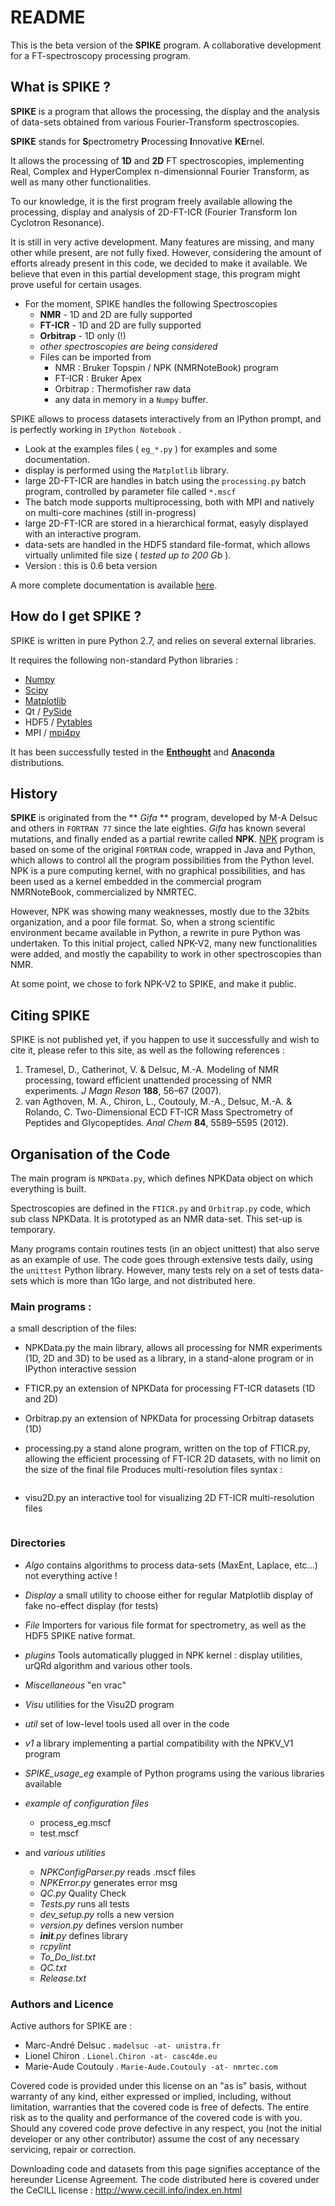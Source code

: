 # README #

This is the beta version of the **SPIKE** program. A collaborative development for a FT-spectroscopy processing program.

## What is SPIKE ? ##

**SPIKE** is a program that allows the processing, the display and the analysis of data-sets obtained from various Fourier-Transform spectroscopies.

**SPIKE** stands for **S**pectrometry **P**rocessing **I**nnovative **KE**rnel.

It allows the processing of **1D** and **2D** FT spectroscopies, implementing Real, Complex and HyperComplex n-dimensionnal Fourier Transform, as well as many other functionalities.

To our knowledge, it is the first program freely available allowing the processing, display and analysis of 2D-FT-ICR (Fourier Transform Ion Cyclotron Resonance).

It is still in very active development.
Many features are missing, and many other while present, are not fully fixed.
However, considering the amount of efforts already present in this code, we decided to make it available.
We believe that even in this partial development stage, this program might prove useful for certain usages.

* For the moment, SPIKE handles the following Spectroscopies
    * **NMR** - 1D and 2D are fully supported
    * **FT-ICR** - 1D and 2D are fully supported
    * **Orbitrap** - 1D only (!)
    * _other spectroscopies are being considered_
    * Files can be imported from
        * NMR : Bruker Topspin / NPK (NMRNoteBook) program
        * FT-ICR : Bruker Apex
        * Orbitrap : Thermofisher raw data
        * any data in memory in a `Numpy` buffer.


SPIKE allows to process datasets interactively from an IPython prompt, and is perfectly working in `IPython Notebook` .

* Look at the examples files ( `eg_*.py` ) for examples and some documentation.
* display is performed using the `Matplotlib` library.
* large 2D-FT-ICR are handles in batch using the `processing.py` batch program, controlled by parameter file called `*.mscf`
* The batch mode supports multiprocessing, both with MPI and natively on multi-core machines (still in-progress)
* large 2D-FT-ICR are stored in a hierarchical format, easyly displayed with an interactive program.
* data-sets are handled in the HDF5 standard file-format, which allows virtually unlimited file size ( _tested up to 200 Gb_ ).
* Version : this is 0.6 beta version

A more complete documentation is available [here](https://spikydoc.bitbucket.org).  


## How do I get SPIKE ? ##
SPIKE is written in pure Python 2.7, and relies on several external libraries.

It requires the following non-standard Python libraries :

* [Numpy](http://docs.scipy.org/doc/numpy/reference/)
* [Scipy](http://docs.scipy.org/doc/scipy/reference/)
* [Matplotlib](http://Matplotlib.org/contents.html)
* Qt / [PySide](http://qt-project.org/wiki/PySide)
* HDF5 / [Pytables](http://www.pytables.org/moin) 
* MPI / [mpi4py](http://www.mpi4py.scipy.org/)

It has been successfully tested in the [**Enthought**](https://enthought.com/) and [**Anaconda**](http://continuum.io/) distributions.

## History ##

**SPIKE** is originated from the ** _Gifa_ ** program, developed by M-A Delsuc and others in `FORTRAN 77` since the late eighties.
_Gifa_ has known several mutations, and finally ended as a partial rewrite called **NPK**.
[NPK](http://abcis.cbs.cnrs.fr/NPK/) program is based on some of the original `FORTRAN` code, wrapped in Java and Python, which allows to control all the program possibilities from the Python level.
NPK is a pure computing kernel, with no graphical possibilities, and has been used as a kernel embedded in the commercial program NMRNoteBook, commercialized by NMRTEC.

However, NPK was showing many weaknesses, mostly due to the 32bits organization, and a poor file format. So, when a strong scientific environment became available in Python, a rewrite in pure Python was undertaken. To this initial project, called NPK-V2, many new functionalities were added, and mostly the capability to work in other spectroscopies than NMR.

At some point, we chose to fork NPK-V2 to SPIKE, and make it public.

## Citing SPIKE ##
SPIKE is not published yet, if you happen to use it successfully and wish to cite it, please refer to this site, as well as the following references :

  1.	Tramesel, D., Catherinot, V. & Delsuc, M.-A. Modeling of NMR processing, toward efficient unattended processing of NMR experiments. _J Magn Reson_ **188**, 56–67 (2007).
  2.	van Agthoven, M. A., Chiron, L., Coutouly, M.-A., Delsuc, M.-A. & Rolando, C. Two-Dimensional ECD FT-ICR Mass Spectrometry of Peptides and Glycopeptides. _Anal Chem_ **84**, 5589–5595 (2012).

## Organisation of the Code ##

The main program is `NPKData.py`, which defines NPKData object on which everything is built.

Spectroscopies are defined in the `FTICR.py` and `Orbitrap.py` code, which sub class NPKData.
It is prototyped as an NMR data-set. This set-up is temporary.

Many programs contain routines tests (in an object unittest) that also serve as an example of use.
The code goes through extensive tests daily, using the `unittest` Python library. However, many tests rely on a set of tests data-sets which is more than 1Go large, and not distributed here.


### Main programs :
a small description of the files:

- NPKData.py
   the main library, allows all processing for NMR experiments (1D, 2D and 3D)
   to be used as a library, in a stand-alone program or in IPython interactive session
- FTICR.py
   an extension of NPKData for processing FT-ICR datasets (1D and 2D)
- Orbitrap.py
   an extension of NPKData for processing Orbitrap datasets (1D)

- processing.py
   a stand alone program, written on the top of FTICR.py, allowing the efficient processing
   of FT-ICR 2D datasets, with no limit on the size of the final file
   Produces multi-resolution files
   syntax : 
   ```python processing.py param_file.mscf
   ```
   
- visu2D.py
   an interactive tool for visualizing 2D FT-ICR multi-resolution files
  ```python visu2D.py param_file.mscf
  ```

### Directories
- *Algo*
   contains algorithms to process data-sets
   (MaxEnt, Laplace, etc...) not everything active !
- *Display*
   a small utility to choose either for regular Matplotlib display of fake no-effect display (for tests)
- *File*
   Importers for various file format for spectrometry, as well as the HDF5 SPIKE native format.
- *plugins*
   Tools automatically plugged in NPK kernel : display utilities, urQRd algorithm and various other tools. 
- *Miscellaneous*
   "en vrac"
- *Visu*
   utilities for the Visu2D program
- *util*
   set of low-level tools used all over in the code
- *v1*
   a library implementing a partial compatibility with the NPKV_V1 program
- *SPIKE_usage_eg*
   example of Python programs using the various libraries available
- *example of configuration files*
    - process_eg.mscf
    - test.mscf

- and *various utilities*

    - *NPKConfigParser.py*	reads .mscf files
    - *NPKError.py*			generates error msg
    - *QC.py*				Quality Check
    - *Tests.py*				runs all tests
    - *dev_setup.py*			rolls a new version
    - *version.py*			defines version number
    - *__init__.py*			defines library
    - *rcpylint*				
    - *To_Do_list.txt*
    - *QC.txt*
    - *Release.txt*

### Authors and Licence ###
Active authors for SPIKE are :

- Marc-André Delsuc  .  `madelsuc -at- unistra.fr`
- Lionel Chiron      .  `Lionel.Chiron -at- casc4de.eu`
- Marie-Aude Coutouly . `Marie-Aude.Coutouly -at- nmrtec.com`

Covered code is provided under this license on an "as is" basis, without warranty of any kind, either expressed or implied, including, without limitation, warranties that the covered code is free of defects. The entire risk as to the quality and performance of the covered code is with you. Should any covered code prove defective in any respect, you (not the initial developer or any other contributor) assume the cost of any necessary servicing, repair or correction.

Downloading code and datasets from this page signifies acceptance of the hereunder License Agreement. The code distributed here is covered under the CeCILL license : http://www.cecill.info/index.en.html
